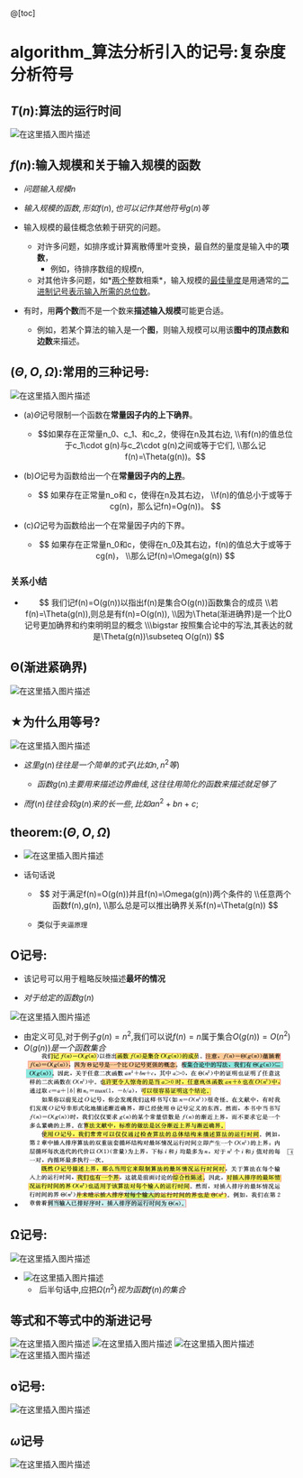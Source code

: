 @[toc]

# algorithm_算法分析引入的记号:复杂度分析符号

##  $T(n):$算法的运行时间

![在这里插入图片描述](https://img-blog.csdnimg.cn/20210615123716821.png)

## $f(n)$:输入规模和关于输入规模的函数

- $问题输入规模n$

- $输入规模的函数,形如f(n),也可以记作其他符号g(n)等$
- 输入规模的最佳概念依赖于研究的问题。
  - 对许多问题，如排序或计算离散傅里叶变换，最自然的量度是输入中的**项数**，
    - 例如，待排序数组的规模n,
  - 对其他许多问题，如*<u>两个</u>整数相乘*，输入规模的<u>最佳量度</u>是用通常的<u>二进制记号表示输入所需的总位数</u>。
- 有时，用**两个数**而不是一个数来**描述输入规模**可能更合适。
  - 例如，若某个算法的输入是一个**图**，则输入规模可以用该**图中的顶点数和边数**来描述。



## ($\Theta,O,\Omega$):常用的三种记号:

![在这里插入图片描述](https://img-blog.csdnimg.cn/20210615113759402.png?x-oss-process=image/watermark,type_ZmFuZ3poZW5naGVpdGk,shadow_10,text_aHR0cHM6Ly9ibG9nLmNzZG4ubmV0L3h1Y2hhb3hpbjEzNzU=,size_16,color_FFFFFF,t_70)

- (a)$\Theta$记号限制一个函数在**常量因子内的上下确界**。

  - $$如果存在正常量n_0、c_1、和c_2，使得在n及其右边,
\\有f(n)的值总位于c_1\cdot g(n)与c_2\cdot g(n)之间或等于它们,
\\那么记f(n)=\Theta(g(n))。$$

- (b)$O$记号为函数给出一个在**常量因子内的<u>上界</u>**。

  - $$
    如果存在正常量n_o和 c，使得在n及其右边，
    \\f(n)的值总小于或等于cg(n)，那么记fn)=Og(n))。
    $$

    

- (c)$\Omega$记号为函数给出一个在常量因子内的下界。

  - $$
    如果存在正常量n_0和c，使得在n_0及其右边，f(n)的值总大于或等于cg(n)，
    \\那么记f(n)=\Omega(g(n))
    $$


### 关系小结

- $$
  我们记f(n)=O(g(n))以指出f(n)是集合O(g(n))函数集合的成员
  \\若f(n)=\Theta(g(n)),则总是有f(n)=O(g(n)),
  \\因为\Theta(渐进确界)是一个比O记号更加确界和约束明明显的概念
  \\\bigstar 按照集合论中的写法,其表达的就是\Theta(g(n))\subseteq O(g(n))
  $$

  

##  Θ(渐进紧确界)

![在这里插入图片描述](https://img-blog.csdnimg.cn/20210615113823459.png)

## $\bigstar$为什么用等号?

![在这里插入图片描述](https://img-blog.csdnimg.cn/20210615113827536.png)

- $这里g(n)往往是一个简单的式子(比如n,n^2 等)$
  - $函数g(n)主要用来描述边界曲线,这往往用简化的函数来描述就足够了$

- $而f(n)往往会较g(n)来的长一些,比如an^2+bn+c;$

##  theorem:($\Theta,O,\Omega$)

- ![在这里插入图片描述](https://img-blog.csdnimg.cn/2021061511385992.png)

- 话句话说

  - $$
    对于满足f(n)=O(g(n))并且f(n)=\Omega(g(n))两个条件的
    \\任意两个函数f(n),g(n),
    \\那么总是可以推出确界关系f(n)=\Theta(g(n))
    $$

    

  - 类似于`夹逼原理`

##  O记号:

- 该记号可以用于粗略反映描述**最坏的情况**

- $对于给定的函数g(n)$

![在这里插入图片描述](https://img-blog.csdnimg.cn/2021061511391667.png)

- 由定义可见,对于例子$g(n)=n^{2}$,我们可以说$f(n)=n$属于集合$O(g(n))=O(n^{2})$
- $O(g(n))是一个函数集合$
- ![image-20220911212542386](image/image-20220911212542386.png)

## Ω记号:
![在这里插入图片描述](https://img-blog.csdnimg.cn/20210615114030560.png)

- ![在这里插入图片描述](https://img-blog.csdnimg.cn/2021061511403555.png)
  - ​		后半句话中,应把$Ω(n^{2})视为函数f(n)的集合$

##  等式和不等式中的渐进记号
![在这里插入图片描述](https://img-blog.csdnimg.cn/20210615114117442.png?x-oss-process=image/watermark,type_ZmFuZ3poZW5naGVpdGk,shadow_10,text_aHR0cHM6Ly9ibG9nLmNzZG4ubmV0L3h1Y2hhb3hpbjEzNzU=,size_16,color_FFFFFF,t_70)
![在这里插入图片描述](https://img-blog.csdnimg.cn/20210615114123936.png)
![在这里插入图片描述](https://img-blog.csdnimg.cn/20210615114139940.png?x-oss-process=image/watermark,type_ZmFuZ3poZW5naGVpdGk,shadow_10,text_aHR0cHM6Ly9ibG9nLmNzZG4ubmV0L3h1Y2hhb3hpbjEzNzU=,size_16,color_FFFFFF,t_70)
![在这里插入图片描述](https://img-blog.csdnimg.cn/20210615114150860.png?x-oss-process=image/watermark,type_ZmFuZ3poZW5naGVpdGk,shadow_10,text_aHR0cHM6Ly9ibG9nLmNzZG4ubmV0L3h1Y2hhb3hpbjEzNzU=,size_16,color_FFFFFF,t_70)

##  o记号:
![在这里插入图片描述](https://img-blog.csdnimg.cn/20210615114208273.png?x-oss-process=image/watermark,type_ZmFuZ3poZW5naGVpdGk,shadow_10,text_aHR0cHM6Ly9ibG9nLmNzZG4ubmV0L3h1Y2hhb3hpbjEzNzU=,size_16,color_FFFFFF,t_70)
##  $\omega$记号
![在这里插入图片描述](https://img-blog.csdnimg.cn/20210615114257959.png?x-oss-process=image/watermark,type_ZmFuZ3poZW5naGVpdGk,shadow_10,text_aHR0cHM6Ly9ibG9nLmNzZG4ubmV0L3h1Y2hhb3hpbjEzNzU=,size_16,color_FFFFFF,t_70)